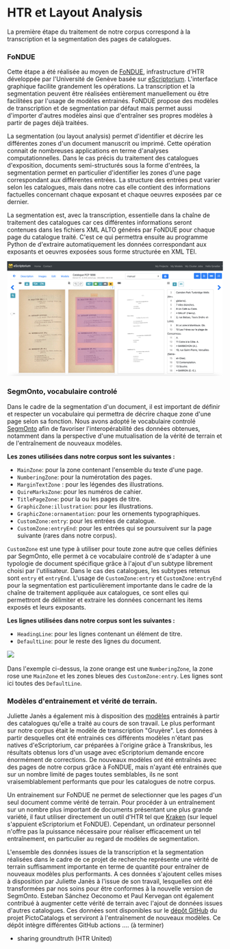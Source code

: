 # HTR et Layout Analysis

La première étape du traitement de notre corpus correspond à la transcription et la segmentation des pages de catalogues.

### FoNDUE&#x20;

Cette étape a été réalisée au moyen de [FoNDUE](https://github.com/FoNDUE-HTR), infrastructure d'HTR développée par l'Université de Genève basée sur [eScriptorium](https://escriptorium.fr). L'interface graphique facilite grandement les opérations. La transcription et la segmentation peuvent être réalisées entièrement manuellement ou être facilitées par l'usage de modèles entrainés. FoNDUE propose des modèles de transcription et de segmentation par défaut mais permet aussi d'importer d'autres modèles ainsi que d'entraîner ses propres modèles à partir de pages déjà traitées.&#x20;

La segmentation (ou layout analysis) permet d'identifier et décrire les différentes zones d'un document manuscrit ou imprimé. Cette opération connait de nombreuses applications en terme d'analyses computationnelles. Dans le cas précis du traitement des catalogues d'exposition, documents semi-structurés sous la forme d'entrées, la segmentation permet en particulier d'identifier les zones d'une page correspondant aux différentes entrées. La structure des entrées peut varier selon les catalogues, mais dans notre cas elle contient des informations factuelles concernant chaque exposant et chaque oeuvres exposées par ce dernier.&#x20;

La segmentation est, avec la transcription, essentielle dans la chaîne de traitement des catalogues car ces différentes informations seront contenues dans les fichiers XML ALTO générés par FoNDUE pour chaque page du catalogue traité. C'est ce qui permettra ensuite au programme Python de d'extraire automatiquement les données correspondant aux exposants et oeuvres exposées sous forme structurée en XML TEI.

![Capture d'écran de l'interface FoNDUE lors du traitement d'une page de catalogue](<../.gitbook/assets/fondue (1).png>)

### SegmOnto, vocabulaire controlé

Dans le cadre de la segmentation d'un document, il est important de définir et respecter un vocabulaire qui permettra de décrire chaque zone d'une page selon sa fonction. Nous avons adopté le vocabulaire controlé [SegmOnto](https://segmonto.github.io) afin de favoriser l'interopérabilité des données obtenues, notamment dans la perspective d'une mutualisation de la vérité de terrain et de l'entraînement de nouveaux modèles.

**Les zones utilisées dans notre corpus sont les suivantes :**&#x20;

* `MainZone`:  pour la zone contenant l'ensemble du texte d'une page.
* `NumberingZone`:  pour la numérotation des pages.
* `MarginTextZone` :  pour les légendes des illustrations.&#x20;
* `QuireMarksZone`:  pour les numéros de cahier.&#x20;
* `TitlePageZone`:  pour la ou les pages de titre.&#x20;
* `GraphicZone:illustration`: pour les illustrations.&#x20;
* `GraphicZone:ornamentation`: pour les ornements typographiques.&#x20;
* `CustomZone:entry`: pour les entrées de catalogue.&#x20;
* `CustomZone:entryEnd`: pour les entrées qui se poursuivent sur la page suivante (rares dans notre corpus).&#x20;

`CustomZone` est une type à utiliser pour toute zone autre que celles définies par SegmOnto, elle permet à ce vocabulaire controlé de s'adapter à une typologie de document spécifique grâce à l'ajout d'un subtype librement choisi par l'utilisateur. Dans le cas des catalogues, les subtypes retenus sont `entry` et `entryEnd`. L'usage de `CustomZone:entry` et `CustomZone:entryEnd` pour la segmentation est particulièrement importante dans le cadre de la chaîne de traitement appliquée aux catalogues, ce sont elles qui permettront de délimiter et extraire les données concernant les items exposés et leurs exposants.&#x20;

**Les lignes utilisées dans notre corpus sont les suivantes :**&#x20;

* `HeadingLine`: pour les lignes contenant un élément de titre.&#x20;
* `DefaultLine`: pour le reste des lignes du document.&#x20;

![](../.gitbook/assets/fondue2.png)

Dans l'exemple ci-dessus, la zone orange est une `NumberingZone`, la zone rose une `MainZone` et les zones bleues des `CustomZone:entry`. Les lignes sont ici toutes des `DefaultLine`.&#x20;

### Modèles d'entrainement et vérité de terrain.&#x20;

Juliette Janès a également mis à disposition des [modèles](https://github.com/IMAGO-Catalogues-Jjanes/cataloguesSegmentationOCR/tree/eae51756eb24a6d0f431b9946389f4651446284d/4\_Models) entrainés à partir des catalogues qu'elle a traité au cours de son travail. Le plus performant sur notre corpus était le modèle de transcription "Gruyère". Les données à partir desquelles ont été entrainés ces différents modèles n'étant pas natives d'eScriptorium, car préparées à l'origine grâce à Transkribus, les résultats obtenus lors d'un usage avec eScriptorium demande encore énormément de corrections. De nouveaux modèles ont été entraînés avec des pages de notre corpus grâce à FoNDUE, mais n'ayant été entrainés que sur un nombre limité de pages toutes semblables, ils ne sont vraisemblablement performants que pour les catalogues de notre corpus.&#x20;

Un entrainement sur FoNDUE ne permet de selectionner que les pages d'un seul document comme vérité de terrain. Pour procéder à un entraînement sur un nombre plus important de documents présentant une plus grande variété, il faut utiliser directement un outil d'HTR tel que [Kraken](https://kraken.re/master/index.html) (sur lequel s'appuient eScriptorium et FoNDUE). Cependant, un ordinateur personnel n'offre pas la puissance nécessaire pour réaliser efficacement un tel entraînement, en particulier au regard de modèles de segmentation.&#x20;

L'ensemble des données issues de la transcription et la segmentation réalisées dans le cadre de ce projet de recherche représente une vérité de terrain suffisamment importante en terme de quantité pour entraîner de nouveaux modèles plus performants. A ces données s'ajoutent celles mises à disposition par Juliette Janès à l'issue de son travail, lesquelles ont été transformées par nos soins pour être conformes à la nouvelle version de SegmOnto. Esteban Sánchez Oeconomo et Paul Kervegan ont également contribué à augmenter cette vérité de terrain avec l'ajout de données issues d'autres catalogues. Ces données sont disponibles sur le [dépôt GitHub](https://github.com/PictoCatalogs/TrainingDataOCR) du projet PictoCatalogs et serviront à l'entraînement de nouveaux modèles. Ce dépôt intègre différentes GitHub actions .... (à terminer) &#x20;

* sharing groundtruth (HTR United)

